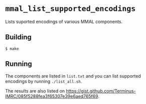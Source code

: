 # `mmal_list_supported_encodings`

Lists suported encodings of various MMAL components.


## Building

```
$ make
```


## Running

The components are listed in `list.txt` and you can list supported encodings by
running `./list_all.sh`.

The results are also listed on
https://gist.github.com/Terminus-IMRC/085f5288fea3f65307e39e6aed765f69.
